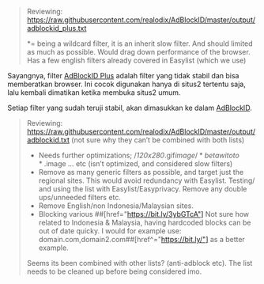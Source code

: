 > Reviewing:
> https://raw.githubusercontent.com/realodix/AdBlockID/master/output/adblockid_plus.txt
>
>   *= being a wildcard filter, it is an inherit slow filter. And should limited as much as possible. Would drag down performance of the browser.
>    Has a few english filters already covered in Easylist (which we use)

Sayangnya, filter [AdBlockID Plus](https://raw.githubusercontent.com/realodix/AdBlockID/master/output/adblockid_plus.txt) adalah filter yang tidak stabil dan bisa memberatkan browser. Ini cocok digunakan hanya di situs2 tertentu saja, lalu kembali dimatikan ketika membuka situs2 umum.

Setiap filter yang sudah teruji stabil, akan dimasukkan ke dalam [AdBlockID](https://raw.githubusercontent.com/realodix/AdBlockID/master/output/adblockid.txt).


> Reviewing: https://raw.githubusercontent.com/realodix/AdBlockID/master/output/adblockid.txt (not sure why they can’t be combined with both lists)
>
>    - Needs further optimizations; /*120x280*.gif$image /*betawitoto*.$image … etc (isn’t optimized, and considered slow filters)
>    - Remove as many generic filters as possible, and target just the regional sites. This would avoid redundancy with Easylist. Testing/ and using the list with Easylist/Easyprivacy. Remove any double ups/unneeded filters etc.
>    - Remove English/non Indonesia/Malaysian sites.
>    - Blocking various ##[href="https://bit.ly/3ybGTcA"] Not sure how related to Indonesia & Malaysia, having hardcoded blocks can be out of date quicky. I would for example use: domain.com,domain2.com##[href^="https://bit.ly/"] as a better example.
>
> Seems its been combined with other lists? (anti-adblock etc). The list needs to be cleaned up before being considered imo.
